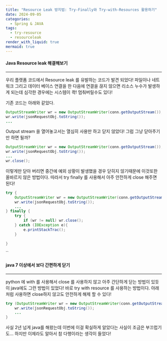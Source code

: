 ```yaml
---
title: "Resource Leak 방지법: Try-Finally와 Try-with-Resources 활용하기"
date: 2024-09-05
categories:
  - Spring & JAVA
tags:
  - try-resource
  - resourceleak
render_with_liquid: true
mermaid: true
---
```

#### Java Resource leak 해결해보기
---
우리 플랫폼 코드에서 Resource leak 를 유발하는 코드가 발견 되었다!
파일이나 네트워크 그리고 데이터 베이스 연결을 한 다음에 연결을 끊지 않으면 리소스 누수가 발생하게 되는데 
심각한 경우에는 시스템이 콱! 멈춰버릴수도 있다!

기존 코드는 아래와 같았다.

```java
OutputStreamWriter wr = new OutputStreamWriter(conn.getOutputStream());
wr.write(jsonRequestObj.toString());
...
```

Output stream 을 열어놓고서는 열심히 사용만 하고 닫지 않았다! 그럼 그냥 닫아주기만 하면 될까?

```java
OutputStreamWriter wr = new OutputStreamWriter(conn.getOutputStream());
wr.write(jsonRequestObj.toString());
...
wr.close();
```

이렇게만 닫아 버리면 중간에 예외 상황이 발생했을 경우 닫히지 않기때문에  이것또한 올바르지 않은 방법이다. 따라서 try finally 를 사용해서 아주 안전하게 close 해주면 된다!

```java
try {
	OutputStreamWriter wr = new OutputStreamWriter(conn.getOutputStream());
	wr.write(jsonRequestObj.toString());
	...
} finally {
	try {
		if (wr != null) wr.close();
	} catch (IOException e){
		e.printStackTrac();
	}
	
}
```
``
#### java 7 이상에서 보다 간편하게 닫기
---
python 에 with 를 사용해서 close 를 사용하지 않고 아주 간단하게 닫는 방법이 있듯이 java에도 그런 방법이 있었다! 바로 try with resource 를 사용하는 방법이다. 아래 처럼 사용하면 close하지 않고도 안전하게 해제 할 수 있다!

```java
try (OutputStreamWriter wr = new OutputStreamWriter(conn.getOutputStream())) {
	wr.write(jsonRequestObj.toString());
	...
}
```

사실 2년 넘게 java를 해왔는데 이번에 이걸 확실하게 알았다는 사실이 조금은 부끄럽기도... 하지만 이제라도 알아서 참 다행이라는 생각이 들었다!
